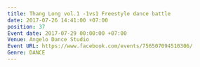 ```yaml
---
title: Thang Long vol.1 -1vs1 Freestyle dance battle
date: 2017-07-26 14:41:00 +07:00
position: 37
Event date: 2017-07-29 00:00:00 +07:00
Venue: Angelo Dance Studio
Event URL: https://www.facebook.com/events/756507094510306/
Genre: DANCE
---
```


